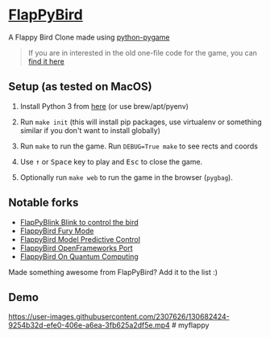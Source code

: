[FlapPyBird](https://sourabhv.github.io/FlapPyBird)
===============

A Flappy Bird Clone made using [python-pygame][pygame]

> If you are in interested in the old one-file code for the game, you can [find it here][one-file-game]

[pygame]: http://www.pygame.org
[one-file-game]: https://github.com/sourabhv/FlapPyBird/blob/038359dc6122f8d851e816ddb3e7d28229d585e5/flappy.py


Setup (as tested on MacOS)
---------------------------

1. Install Python 3 from [here](https://www.python.org/download/releases/) (or use brew/apt/pyenv)

2. Run `make init` (this will install pip packages, use virtualenv or something similar if you don't want to install globally)

3. Run `make` to run the game. Run `DEBUG=True make` to see rects and coords

4. Use <kbd>&uarr;</kbd> or <kbd>Space</kbd> key to play and <kbd>Esc</kbd> to close the game.

5. Optionally run `make web` to run the game in the browser (`pygbag`).

Notable forks
-------------
- [FlapPyBlink Blink to control the bird](https://github.com/sero583/FlappyBlink)
- [FlappyBird Fury Mode](https://github.com/Cc618/FlapPyBird)
- [FlappyBird Model Predictive Control](https://github.com/philzook58/FlapPyBird-MPC)
- [FlappyBird OpenFrameworks Port](https://github.com/TheLogicMaster/ofFlappyBird)
- [FlappyBird On Quantum Computing](https://github.com/WingCode/QuFlapPyBird)

Made something awesome from FlapPyBird? Add it to the list :)


Demo
----------

https://user-images.githubusercontent.com/2307626/130682424-9254b32d-efe0-406e-a6ea-3fb625a2df5e.mp4
#   m y f l a p p y  
 